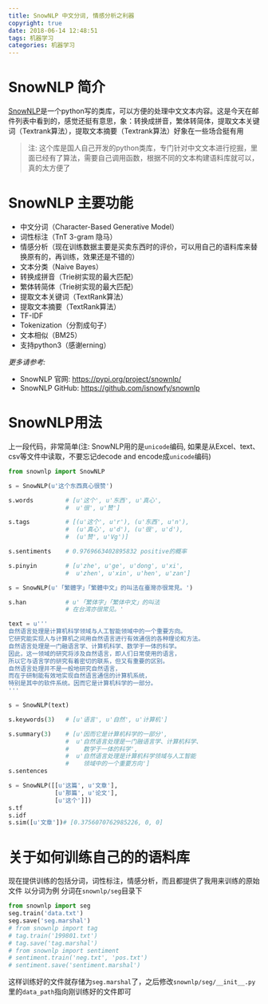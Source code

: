 ```yaml
---
title: SnowNLP 中文分词, 情感分析之利器
copyright: true
date: 2018-06-14 12:48:51
tags: 机器学习
categories: 机器学习
---
```

# SnowNLP 简介
[SnowNLP](https://pypi.org/project/snownlp/)是一个python写的类库，可以方便的处理中文文本内容。这是今天在邮件列表中看到的，感觉还挺有意思，象：转换成拼音，繁体转简体，提取文本关键词（Textrank算法），提取文本摘要（Textrank算法）好象在一些场合挺有用

> 注: 这个库是国人自己开发的python类库，专门针对中文文本进行挖掘，里面已经有了算法，需要自己调用函数，根据不同的文本构建语料库就可以，真的太方便了

# SnowNLP 主要功能
- 中文分词（Character-Based Generative Model）
- 词性标注（TnT 3-gram 隐马）
- 情感分析（现在训练数据主要是买卖东西时的评价，可以用自己的语料库来替换原有的，再训练，效果还是不错的）
- 文本分类（Naive Bayes）
- 转换成拼音（Trie树实现的最大匹配）
- 繁体转简体（Trie树实现的最大匹配）
- 提取文本关键词（TextRank算法）
- 提取文本摘要（TextRank算法）
- TF-IDF
- Tokenization（分割成句子）
- 文本相似（BM25）
- 支持python3（感谢erning）

*更多请参考:*
- SnowNLP 官网: https://pypi.org/project/snownlp/
- SnowNLP GitHub: https://github.com/isnowfy/snownlp


# SnowNLP用法
上一段代码，非常简单(注: SnowNLP用的是`unicode`编码, 如果是从Excel、text、csv等文件中读取，不要忘记decode and encode成`unicode`编码)
```Python
from snownlp import SnowNLP

s = SnowNLP(u'这个东西真心很赞')

s.words         # [u'这个', u'东西', u'真心',
                #  u'很', u'赞']

s.tags          # [(u'这个', u'r'), (u'东西', u'n'),
                #  (u'真心', u'd'), (u'很', u'd'),
                #  (u'赞', u'Vg')]

s.sentiments    # 0.9769663402895832 positive的概率

s.pinyin        # [u'zhe', u'ge', u'dong', u'xi',
                #  u'zhen', u'xin', u'hen', u'zan']

s = SnowNLP(u'「繁體字」「繁體中文」的叫法在臺灣亦很常見。')

s.han           # u'「繁体字」「繁体中文」的叫法
                # 在台湾亦很常见。'

text = u'''
自然语言处理是计算机科学领域与人工智能领域中的一个重要方向。
它研究能实现人与计算机之间用自然语言进行有效通信的各种理论和方法。
自然语言处理是一门融语言学、计算机科学、数学于一体的科学。
因此，这一领域的研究将涉及自然语言，即人们日常使用的语言，
所以它与语言学的研究有着密切的联系，但又有重要的区别。
自然语言处理并不是一般地研究自然语言，
而在于研制能有效地实现自然语言通信的计算机系统，
特别是其中的软件系统。因而它是计算机科学的一部分。
'''

s = SnowNLP(text)

s.keywords(3)	# [u'语言', u'自然', u'计算机']

s.summary(3)	# [u'因而它是计算机科学的一部分',
                #  u'自然语言处理是一门融语言学、计算机科学、
				#	 数学于一体的科学',
				#  u'自然语言处理是计算机科学领域与人工智能
				#	 领域中的一个重要方向']
s.sentences

s = SnowNLP([[u'这篇', u'文章'],
             [u'那篇', u'论文'],
             [u'这个']])
s.tf
s.idf
s.sim([u'文章'])# [0.3756070762985226, 0, 0]
```

# 关于如何训练自己的的语料库
现在提供训练的包括分词，词性标注，情感分析，而且都提供了我用来训练的原始文件 以分词为例 分词在`snownlp/seg`目录下
```python
from snownlp import seg
seg.train('data.txt')
seg.save('seg.marshal')
# from snownlp import tag
# tag.train('199801.txt')
# tag.save('tag.marshal')
# from snownlp import sentiment
# sentiment.train('neg.txt', 'pos.txt')
# sentiment.save('sentiment.marshal')
```
这样训练好的文件就存储为`seg.marshal`了，之后修改`snownlp/seg/__init__.py`里的`data_path`指向刚训练好的文件即可

